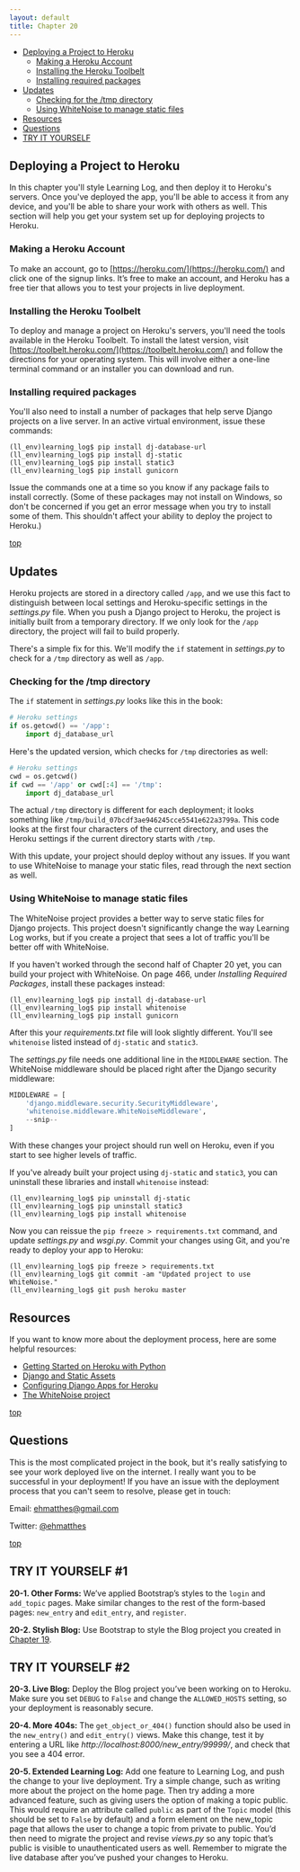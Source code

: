 ```yaml
---
layout: default
title: Chapter 20
---
```


- [Deploying a Project to Heroku](#deploying-a-project-to-heroku)
  - [Making a Heroku Account](#making-a-heroku-account)
  - [Installing the Heroku Toolbelt](#installing-the-heroku-toolbelt)
  - [Installing required packages](#installing-required-packages)
- [Updates](#updates)
  - [Checking for the /tmp directory](#checking-for-the-tmp-directory)
  - [Using WhiteNoise to manage static files](#using-whitenoise-to-manage-static-files)
- [Resources](#resources)
- [Questions](#questions)
- [TRY IT YOURSELF](#try-it-yourself)

Deploying a Project to Heroku
---

In this chapter you'll style Learning Log, and then deploy it to Heroku's servers. Once you've deployed the app, you'll be able to access it from any device, and you'll be able to share your work with others as well. This section will help you get your system set up for deploying projects to Heroku.

### Making a Heroku Account

To make an account, go to [https://heroku.com/](https://heroku.com/) and click one of the signup links. It’s free to make an account, and Heroku has a free tier that allows you to test your projects in live deployment.

### Installing the Heroku Toolbelt

To deploy and manage a project on Heroku's servers, you'll need the tools available in the Heroku Toolbelt. To install the latest version, visit [https://toolbelt.heroku.com/](https://toolbelt.heroku.com/) and follow the directions for your operating system. This will involve either a one-line terminal command or an installer you can download and run.

### Installing required packages

You'll also need to install a number of packages that help serve Django projects on a live server. In an active virtual environment, issue these commands:

    (ll_env)learning_log$ pip install dj-database-url
    (ll_env)learning_log$ pip install dj-static
    (ll_env)learning_log$ pip install static3
    (ll_env)learning_log$ pip install gunicorn

Issue the commands one at a time so you know if any package fails to install correctly. (Some of these packages may not install on Windows, so don't be concerned if you get an error message when you try to install some of them. This shouldn't affect your ability to deploy the project to Heroku.)

[top](#)

Updates
---

Heroku projects are stored in a directory called `/app`, and we use this fact to distinguish between local settings and Heroku-specific settings in the *settings.py* file. When you push a Django project to Heroku, the project is initially built from a temporary directory. If we only look for the `/app` directory, the project will fail to build properly.

There's a simple fix for this. We'll modify the `if` statement in *settings.py* to check for a `/tmp` directory as well as `/app`.

### Checking for the /tmp directory

The `if` statement in *settings.py* looks like this in the book:

```python
# Heroku settings
if os.getcwd() == '/app':
    import dj_database_url
```

Here's the updated version, which checks for `/tmp` directories as well:

```python
# Heroku settings
cwd = os.getcwd()
if cwd == '/app' or cwd[:4] == '/tmp':
    import dj_database_url
```

The actual `/tmp` directory is different for each deployment; it looks something like `/tmp/build_07bcdf3ae946245cce5541e622a3799a`. This code looks at the first four characters of the current directory, and uses the Heroku settings if the current directory starts with `/tmp`.

With this update, your project should deploy without any issues. If you want to use WhiteNoise to manage your static files, read through the next section as well.

### Using WhiteNoise to manage static files

The WhiteNoise project provides a better way to serve static files for Django projects. This project doesn't significantly change the way Learning Log works, but if you create a project that sees a lot of traffic you'll be better off with WhiteNoise.

If you haven't worked through the second half of Chapter 20 yet, you can build your project with WhiteNoise. On page 466, under *Installing Required Packages*, install these packages instead:

    (ll_env)learning_log$ pip install dj-database-url
    (ll_env)learning_log$ pip install whitenoise
    (ll_env)learning_log$ pip install gunicorn

After this your *requirements.txt* file will look slightly different. You'll see `whitenoise` listed instead of `dj-static` and `static3`.

The *settings.py* file needs one additional line in the `MIDDLEWARE` section. The WhiteNoise middleware should be placed right after the Django security middleware:

```python
MIDDLEWARE = [
    'django.middleware.security.SecurityMiddleware',
    'whitenoise.middleware.WhiteNoiseMiddleware',
    --snip--
]
```

With these changes your project should run well on Heroku, even if you start to see higher levels of traffic.

If you've already built your project using `dj-static` and `static3`, you can uninstall these libraries and install `whitenoise` instead:

    (ll_env)learning_log$ pip uninstall dj-static
    (ll_env)learning_log$ pip uninstall static3
    (ll_env)learning_log$ pip install whitenoise

Now you can reissue the `pip freeze > requirements.txt` command, and update *settings.py* and *wsgi.py*. Commit your changes using Git, and you're ready to deploy your app to Heroku:

    (ll_env)learning_log$ pip freeze > requirements.txt
    (ll_env)learning_log$ git commit -am "Updated project to use WhiteNoise."
    (ll_env)learning_log$ git push heroku master

Resources
---

If you want to know more about the deployment process, here are some helpful resources:

- [Getting Started on Heroku with Python](https://devcenter.heroku.com/articles/getting-started-with-python)
- [Django and Static Assets](https://devcenter.heroku.com/articles/django-assets)
- [Configuring Django Apps for Heroku](https://devcenter.heroku.com/articles/django-app-configuration)
- [The WhiteNoise project](http://whitenoise.evans.io/en/stable/index.html)

[top](#)

Questions
---

This is the most complicated project in the book, but it's really satisfying to see your work deployed live on the internet. I really want you to be successful in your deployment! If you have an issue with the deployment process that you can't seem to resolve, please get in touch:

Email: [ehmatthes@gmail.com](mailto:ehmatthes@gmail.com)

Twitter: [@ehmatthes](http://twitter.com/ehmatthes/)

[top](#)

  

<span id="page_466"></span>

TRY IT YOURSELF \#1
-------------------

<span id="ch20exe1"></span>**20-1. Other Forms:** We’ve applied
Bootstrap’s styles to the `login` and `add_topic` pages. Make similar
changes to the rest of the form-based pages: `new_entry` and
`edit_entry`, and `register`.

<span id="ch20exe2"></span>**20-2. Stylish Blog:** Use Bootstrap to
style the Blog project you created in [Chapter 19](../chapter_19/README.md#ch19).

  

<span id="page_482"></span>

TRY IT YOURSELF \#2
-------------------

<span id="ch20exe3"></span>**20-3. Live Blog:** Deploy the Blog project
you’ve been working on to Heroku. Make sure you set `DEBUG` to `False`
and change the `ALLOWED_HOSTS` setting, so your deployment is reasonably
secure.

<span id="ch20exe4"></span>**20-4. More 404s:** The
`get_object_or_404()` function should also be used in the `new_entry()`
and `edit_entry()` views. Make this change, test it by entering a URL
like *http://localhost:8000/new_entry/99999/*, and check that you see a
404 error.

<span id="ch20exe5"></span>**20-5. Extended Learning Log:** Add one
feature to Learning Log, and push the change to your live deployment.
Try a simple change, such as writing more about the project on the home
page. Then try adding a more advanced feature, such as giving users the
option of making a topic public. This would require an attribute called
`public` as part of the `Topic` model (this should be set to `False` by
default) and a form element on the new_topic page that allows the user
to change a topic from private to public. You’d then need to migrate the
project and revise *views.py* so any topic that’s public is visible to
unauthenticated users as well. Remember to migrate the live database
after you’ve pushed your changes to Heroku.

